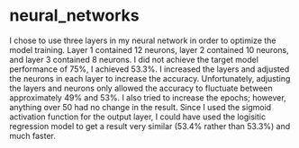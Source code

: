 # neural_networks



I chose to use three layers in my neural network in order to optimize the model training. Layer 1 contained 12 neurons, layer 2 contained 10 neurons, and layer 3 contained 8 neurons. I did not achieve the target model performance of 75%, I achieved 53.3%. I increased the layers and adjusted the neurons in each layer to increase the accuracy. Unfortunately, adjusting the layers and neurons only allowed the accuracy to fluctuate between approximately 49% and 53%. I also tried to increase the epochs; however, anything over 50 had no change in the result. Since I used the sigmoid activation function for the output layer, I could have used the logisitic regression model to get a result very similar (53.4% rather than 53.3%) and much faster. 
